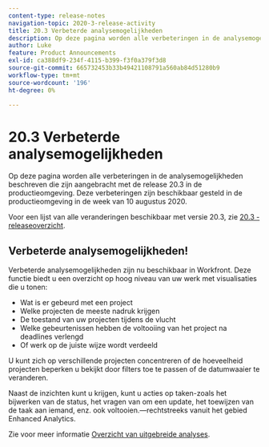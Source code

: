 ```yaml
---
content-type: release-notes
navigation-topic: 2020-3-release-activity
title: 20.3 Verbeterde analysemogelijkheden
description: Op deze pagina worden alle verbeteringen in de analysemogelijkheden beschreven die zijn aangebracht met de release 20.3 in de productieomgeving. Deze verbeteringen zijn beschikbaar gesteld in de productieomgeving in de week van 10 augustus 2020.
author: Luke
feature: Product Announcements
exl-id: ca388df9-234f-4115-b399-f3f0a379f3d8
source-git-commit: 665732453b33b49421108791a560ab84d51280b9
workflow-type: tm+mt
source-wordcount: '196'
ht-degree: 0%

---
```


# 20.3 Verbeterde analysemogelijkheden

Op deze pagina worden alle verbeteringen in de analysemogelijkheden beschreven die zijn aangebracht met de release 20.3 in de productieomgeving. Deze verbeteringen zijn beschikbaar gesteld in de productieomgeving in de week van 10 augustus 2020.

Voor een lijst van alle veranderingen beschikbaar met versie 20.3, zie [20.3 - releaseoverzicht](../../../product-announcements/product-releases/20.3-release-activity/20.3-release-overview.md).

## Verbeterde analysemogelijkheden!

Verbeterde analysemogelijkheden zijn nu beschikbaar in Workfront. Deze functie biedt u een overzicht op hoog niveau van uw werk met visualisaties die u tonen:

* Wat is er gebeurd met een project
* Welke projecten de meeste nadruk krijgen
* De toestand van uw projecten tijdens de vlucht
* Welke gebeurtenissen hebben de voltooiing van het project na deadlines verlengd
* Of werk op de juiste wijze wordt verdeeld

U kunt zich op verschillende projecten concentreren of de hoeveelheid projecten beperken u bekijkt door filters toe te passen of de datumwaaier te veranderen.

Naast de inzichten kunt u krijgen, kunt u acties op taken-zoals het bijwerken van de status, het vragen van om een update, het toewijzen van de taak aan iemand, enz. ook voltooien.—rechtstreeks vanuit het gebied Enhanced Analytics.

Zie voor meer informatie [Overzicht van uitgebreide analyses](../../../enhanced-analytics/enhanced-analytics-overview.md).

